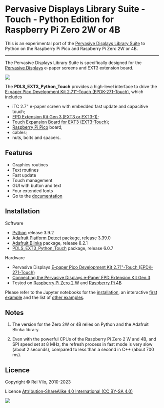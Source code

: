 # Pervasive Displays Library Suite - Touch - Python Edition for Raspberry Pi Zero 2W or 4B

This is an experimental port of the [Pervasive Displays Library Suite](https://github.com/rei-vilo/PDLS_EXT3_Basic_Touch) to Python on the Raspberry Pi Pico and Raspberry Pi Zero 2W or 4B.

---

The Pervasive Displays Library Suite is specifically designed for the [Pervasive Displays](https://www.pervasivedisplays.com) e-paper screens and EXT3 extension board.

![](https://pdls.pervasivedisplays.com/userguide/img/Logo_PDI_text_320.png)

The **PDLS\_EXT3\_Python\_Touch** provides a high-level interface to drive the [E-paper Pico Development Kit 2.71"-Touch (EPDK-271-Touch)](https://www.pervasivedisplays.com/product/touch-expansion-board-ext3-touch/#tab-3), which includes

+ iTC 2.7" e-paper screen with embedded fast update and capacitive touch;
+ [EPD Extension Kit Gen 3 (EXT3 or EXT3-1)](https://www.pervasivedisplays.com/product/epd-extension-kit-gen-3-EXT3/);
+ [Touch Expansion Board for EXT3 (EXT3-Touch)](https://www.pervasivedisplays.com/product/touch-expansion-board-ext3-touch/); 
+ [Raspberry Pi Pico](https://www.raspberrypi.com/products/raspberry-pi-pico/) board;
+ cables; 
+ nuts, bolts and spacers.

## Features

+ Graphics routines
+ Text routines
+ Fast update
+ Touch management
+ GUI with button and text
+ Four extended fonts
+ Go to the [documentation](https://rei-vilo.github.io/PDLS_EXT3_Basic_Documentation/index.html) 

## Installation

Software

+ [Python](https://www.python.org/downloads/) release 3.9.2
+ [Adafruit Platform Detect](https://github.com/adafruit/Adafruit_Python_PlatformDetect) package, release 3.39.0
+ [Adafruit Blinka](https://learn.adafruit.com/circuitpython-on-raspberrypi-linux/installing-circuitpython-on-raspberry-pi#update-your-pi-and-python-2993452) package, release 8.2.1
+ [PDLS_EXT3_Python_Touch](https://github.com/rei-vilo/PDLS_EXT3_Python_Touch) package, release 6.0.7


Hardware

+ Pervasive Displays [E-paper Pico Development Kit 2.71"-Touch (EPDK-271-Touch)](https://www.pervasivedisplays.com/product/touch-expansion-board-ext3-touch/#tab-3)
+ [Connecting the Pervasive Displays e-Paper EPD Extension Kit Gen 3](https://embeddedcomputing.weebly.com/connecting-the-e-paper-epd-extension-kit-gen-3.html)
+ Tested on [Raspberry Pi Zero 2 W](https://www.raspberrypi.com/products/raspberry-pi-zero-2-w/) and [Raspberry Pi 4B](https://www.raspberrypi.com/products/raspberry-pi-4-model-b/)

Please refer to the Jupyter notebooks for the [installation](./Notebook%20-%20Installation.ipynb), an interactive [first example](./Notebook%20-%20First%20Example.ipynb) and the list of [other examples](./examples/Notebook%20-%20Other%20Examples.ipynb).

## Notes

1. The version for the Zero 2W or 4B relies on Python and the Adafruit Blinka library. 

1. Even with the powerful CPUs of the Raspberry Pi Zero 2 W and 4B, and SPI speed set at 8 MHz, the refresh process in fast mode is very slow (about 2 seconds), compared to less than a second in C++ (about 700 ms).

## Licence

Copyright &copy; Rei Vilo, 2010-2023

Licence [Attribution-ShareAlike 4.0 International (CC BY-SA 4.0)](./LICENCE.md)

![](./by-nc-sa.svg)

